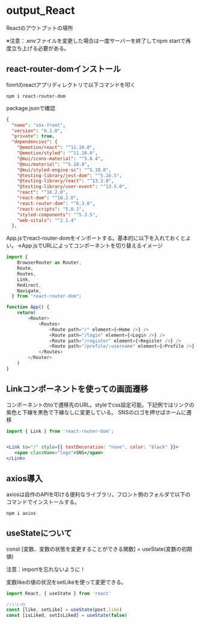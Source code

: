 # output_React
Reactのアウトプットの場所

※注意：.envファイルを変更した場合は一度サーバーを終了してnpm startで再度立ち上げる必要がある。


## react-router-domインストール

fonrtのreactアプリディレクトリで以下コマンドを叩く
```
npm i react-router-dom
```

package.jsonで確認

```.json
{
  "name": "sns-front",
  "version": "0.1.0",
  "private": true,
  "dependencies": {
    "@emotion/react": "^11.10.0",
    "@emotion/styled": "^11.10.0",
    "@mui/icons-material": "^5.8.4",
    "@mui/material": "^5.10.0",
    "@mui/styled-engine-sc": "^5.10.0",
    "@testing-library/jest-dom": "^5.16.5",
    "@testing-library/react": "^13.3.0",
    "@testing-library/user-event": "^13.5.0",
    "react": "^18.2.0",
    "react-dom": "^18.2.0",
    "react-router-dom": "^6.3.0",
    "react-scripts": "5.0.1",
    "styled-components": "^5.3.5",
    "web-vitals": "^2.1.4"
  },
```

App.jsでreact-router-domをインポートする。基本的に以下を入れておくとよい。→App.jsでURLによってコンポーネントを切り替えるイメージ
```app.js
import {
    BrowserRouter as Router,
    Route,
    Routes,
    Link,
    Redirect,
    Navigate,
  } from "react-router-dom";
```

```app.js
function App() {
    return(
        <Router>
            <Routes>
                <Route path="/" element={<Home />} />
                <Route path="/login" element={<Login />} />
                <Route path="/register" element={<Register />} />
                <Route path="/profile/:username" element={<Profile />} />
            </Routes>
        </Router>
    )
}
```

## Linkコンポーネントを使っての画面遷移
<Link>コンポーネントのtoで遷移先のURL。styleでcss設定可能。下記例ではリンクの紫色と下線を黒色で下線なしに変更している。
  SNSのロゴを押せばホームに遷移

```app.jsx
import { Link } from 'react-router-dom';


<Link to="/" style={{ textDecoration: "none", color: "black" }}>
   <span className="logo">SNS</span>
</Link>
```

## axios導入
axiosは自作のAPIを叩ける便利なライブラリ。フロント側のフォルダで以下のコマンドでインストールする。
```
npm i axios
```

## useStateについて
const [変数、変数の状態を変更することができる関数] = useState(変数の初期値)

注意：importを忘れないように！

変数likeの値の状況をsetLikeを使って変更できる。

```app.js
import React, { useState } from 'react'

//いいね
const [like, setLike] = useState(post.like)
const [isLiked, setIsLiked] = useState(false)
```
